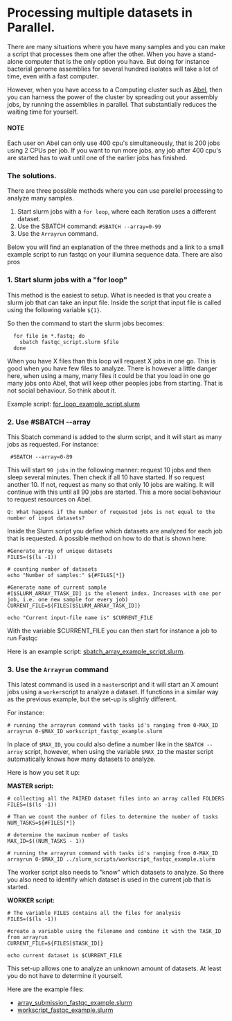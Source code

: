 # Processing multiple datasets in Parallel.

There are many situations where you have many samples and you can make a script that processes them one after the other. When you have a stand-alone computer that is the only option you have. But doing for instance bacterial genome assemblies for several hundred isolates will take a lot of time, even with a fast computer.

However, when you have access to a Computing cluster such as [Abel](https://www.uio.no/english/services/it/research/hpc/abel/), then you can harness the power of the cluster by spreading out your assembly jobs, by running the assemblies in parallel. That substantially reduces the waiting time for yourself.

#### NOTE
Each user on Abel can only use 400 cpu's simultaneously, that is 200 jobs using 2 CPUs per job. If you want to run more jobs, any job after 400 cpu's are started has to wait until one of the earlier jobs has finished.

### The solutions.

There are three possible methods where you can use parellel processing to analyze many samples.

1. Start slurm jobs with a ``for loop``, where each iteration uses a different dataset.
2. Use the SBATCH command: ``#SBATCH --array=0-99``
3. Use the ``Arrayrun`` command.

Below you will find an explanation of the three methods and a link to a small example script to run fastqc on your illumina sequence data. There are also pros

### 1. Start slurm jobs with a "for loop"
This method is the easiest to setup. What is needed is that you create a slurm job that can take an input file.  Inside the script that input file is called using the following variable ``${1}``.

So then the command to start the slurm jobs becomes:

```
  for file in *.fastq; do
    sbatch fastqc_script.slurm $file
  done
```

When you have X files than this loop will request X jobs in one go. This is good when you have few files to analyze. There is however a little danger here, when using a many, many files it could be that you load in one go many jobs onto Abel, that will keep other peoples jobs from starting. That is not social behaviour. So think about it.

Example script: [for_loop_example_script.slurm](array_example_scripts/for_loop_example_script.slurm)

### 2. Use #SBATCH --array

This Sbatch command is added to the slurm script, and it will start as many jobs as requested. For instance:

```
 #SBATCH --array=0-89
```
This will start ``90 jobs`` in the following manner: request 10 jobs and then sleep several minutes. Then check if all 10 have started. If so request another 10. If not, request as many so that only 10 jobs are waiting. It will continue with this until all 90 jobs are started. This a more social behaviour to request resources on Abel.

```
Q: What happens if the number of requested jobs is not equal to the number of input datasets?
```

Inside the Slurm script you define which datasets are analyzed for each job that is requested. A possible method on how to do that is shown here:

```
#Generate array of unique datasets
FILES=($(ls -1))

# counting number of datasets
echo "Number of samples:" ${#FILES[*]}

#Generate name of current sample
#[$SLURM_ARRAY_TTASK_ID] is the element index. Increases with one per job, i.e. one new sample for every job)
CURRENT_FILE=${FILES[$SLURM_ARRAY_TASK_ID]}

echo "Current input-file name is" $CURRENT_FILE
```
With the variable $CURRENT_FILE you can then start for instance a job to run Fastqc

Here is an example script: [sbatch_array_example_script.slurm](array_example_scripts/sbatch_array_example_script.slurm).

### 3. Use the ``Arrayrun`` command

This latest command is used in a ``master``script and it will start an X amount jobs using a ``worker``script to analyze a dataset. If functions in a similar way as the previous example, but the set-up is slightly different.

For instance:
```
# running the arrayrun command with tasks id's ranging from 0-MAX_ID
arrayrun 0-$MAX_ID workscript_fastqc_example.slurm
```

In place of ``$MAX_ID``, you could also define a number like in the ``SBATCH --array`` script, however, when using the variable ``$MAX_ID`` the master script automatically knows how many datasets to analyze.

Here is how you set it up:

**MASTER script:**

```
# collecting all the PAIRED dataset files into an array called FOLDERS
FILES=($(ls -1))

# Than we count the number of files to determine the number of tasks
NUM_TASKS=${#FILES[*]}

# determine the maximum number of tasks
MAX_ID=$((NUM_TASKS - 1))

# running the arrayrun command with tasks id's ranging from 0-MAX_ID
arrayrun 0-$MAX_ID ../slurm_scripts/workscript_fastqc_example.slurm
```

The worker script also needs to "know" which datasets to analyze. So there you also need to identify which dataset is used in the current job that is started.

**WORKER script:**

```
# The variable FILES contains all the files for analysis
FILES=($(ls -1))

#create a variable using the filename and combine it with the TASK_ID from arrayrun
CURRENT_FILE=${FILES[$TASK_ID]}

echo current dataset is $CURRENT_FILE
```

This set-up allows one to analyze an unknown amount of datasets. At least you do not have to determine it yourself.

Here are the example files:

* [array_submission_fastqc_example.slurm](array_example_scripts/array_submission_fastqc_example.slurm)
* [workscript_fastqc_example.slurm](array_example_scripts/workscript_fastqc_example.slurm)
